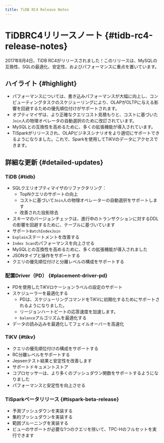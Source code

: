 ```yaml
---
title: TiDB RC4 Release Notes
---
```


# TiDBRC4リリースノート {#tidb-rc4-release-notes}

2017年8月4日、TiDB RC4がリリースされました！このリリースは、MySQLの互換性、SQLの最適化、安定性、およびパフォーマンスに重点を置いています。

## ハイライト {#highlight}

-   パフォーマンスについては、書き込みパフォーマンスが大幅に向上し、コンピューティングタスクのスケジューリングにより、OLAPがOLTPに与える影響を回避するための優先順位付けがサポートされます。
-   オプティマイザは、より正確なクエリコスト見積もりと、コストに基づいた`Join`人の物理オペレータの自動選択のために改訂されています。
-   MySQLとの互換性を高めるために、多くの拡張機能が導入されています。
-   TiSparkがリリースされ、OLAPビジネスシナリオをより適切にサポートできるようになりました。これで、Sparkを使用してTiKVのデータにアクセスできます。

## 詳細な更新 {#detailed-updates}

### TiDB {#tidb}

-   SQLクエリオプティマイザのリファクタリング：
    -   TopNクエリのサポートの向上
    -   コストに基づいて`Join`人の物理オペレーターの自動選択をサポートします
    -   改善された投影除去
-   スキーマのバージョンチェックは、進行中のトランザクションに対するDDLの影響を回避するために、テーブルに基づいています
-   サポート`BatchIndexJoin`
-   `Explain`ステートメントを改善する
-   `Index Scan`のパフォーマンスを向上させる
-   MySQLとの互換性を高めるために、多くの拡張機能が導入されました
-   JSONタイプと操作をサポートする
-   クエリの優先順位付けと分離レベルの構成をサポートする

### 配置Driver（PD） {#placement-driver-pd}

-   PDを使用したTiKVロケーションラベルの設定のサポート
-   スケジューラーを最適化する
    -   PDは、スケジューリングコマンドをTiKVに初期化するためにサポートされるようになりました。
    -   リージョンハートビートの応答速度を加速します。
    -   `balance`アルゴリズムを最適化する
-   データの読み込みを最適化してフェイルオーバーを高速化

### TiKV {#tikv}

-   クエリの優先順位付けの構成をサポートする
-   RC分離レベルをサポートする
-   Jepsenテスト結果と安定性を改善します
-   サポートドキュメントストア
-   コプロセッサーは、より多くのプッシュダウン関数をサポートするようになりました
-   パフォーマンスと安定性を向上させる

### TiSparkベータリリース {#tispark-beta-release}

-   予測プッシュダウンを実装する
-   集約プッシュダウンを実装する
-   範囲プルーニングを実装する
-   ビューのサポートが必要な1つのクエリを除いて、TPC-Hのフルセットを実行できます
